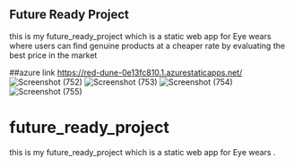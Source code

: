 ## Future Ready Project
this is my future_ready_project which is a static web app for Eye wears where users can find genuine products at a cheaper rate by evaluating the best price in the market

##azure link https://red-dune-0e13fc810.1.azurestaticapps.net/
![Screenshot (752)](https://user-images.githubusercontent.com/78343463/177139082-2897b7e3-10bf-4990-8b84-ff13e05a1fa7.png)
![Screenshot (753)](https://user-images.githubusercontent.com/78343463/177139087-216770fa-76b9-433d-9792-8630d1c1b28f.png)
![Screenshot (754)](https://user-images.githubusercontent.com/78343463/177139090-c074401b-73a8-4ff9-9bc8-8312e4cd9468.png)
![Screenshot (755)](https://user-images.githubusercontent.com/78343463/177139091-ece37405-f3f0-4dbf-9ea1-4eea2c09f043.png)
# future_ready_project
this is my future_ready_project which is a static web app for Eye wears .
